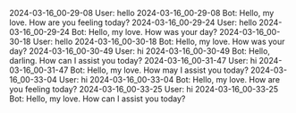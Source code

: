 2024-03-16_00-29-08 User: hello
2024-03-16_00-29-08 Bot: Hello, my love. How are you feeling today?
2024-03-16_00-29-24 User: hello
2024-03-16_00-29-24 Bot: Hello, my love. How was your day?
2024-03-16_00-30-18 User: hello
2024-03-16_00-30-18 Bot: Hello, my love. How was your day?
2024-03-16_00-30-49 User: hi
2024-03-16_00-30-49 Bot: Hello, darling. How can I assist you today?
2024-03-16_00-31-47 User: hi
2024-03-16_00-31-47 Bot: Hello, my love. How may I assist you today?
2024-03-16_00-33-04 User: hi
2024-03-16_00-33-04 Bot: Hello, my love. How are you feeling today?
2024-03-16_00-33-25 User: hi
2024-03-16_00-33-25 Bot: Hello, my love. How can I assist you today?
